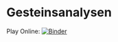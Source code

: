# Gesteinsanalysen


Play Online:
[![Binder](https://mybinder.org/badge_logo.svg)](https://mybinder.org/v2/gh/ivoschulthess/gesteinsanalysen/HEAD?labpath=analysis.ipynb)

